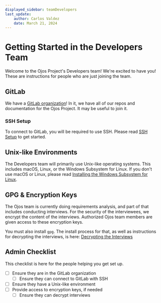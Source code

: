 ```yaml
---
displayed_sidebar: teamDevelopers
last_update:
    author: Carlos Valdez
    date: March 21, 2024
---
```

# Getting Started in the Developers Team

Welcome to the Ojos Project's Developers team! We're excited to have you! These are
instructions for people who are just joining the team.

## GitLab

We have a [GitLab organization](https://gitlab.com/ojosproject/)! In it, we have
all of our repos and documentation for the Ojos Project. It may be useful to
join it.

### SSH Setup

To connect to GitLab, you will be required to use SSH. Please read
[SSH Setup](/teams/developers/guides/ssh-setup/) to get started.

## Unix-like Environments

The Developers team will primarily use Unix-like operating systems. This includes
macOS, Linux, or the Windows Subsystem for Linux. If you don't use macOS or
Linux, please read
[Installing the Windows Subsystem for Linux](/teams/developers/guides/installing-wsl/).

## GPG & Encryption Keys

The Ojos team is currently doing requirements analysis, and part of that includes
conducting interviews. For the security of the interviewees, we encrypt the
content of the interviews. Authorized Ojos team members are given access to these
encryption keys.

You must also install `gpg`. The install process for that, as well as
instructions for decrypting the interviews, is here:
[Decrypting the Interviews](/teams/developers/guides/decrypt-interviews/)

## Admin Checklist

This checklist is here for the people helping you get set up.

- [ ] Ensure they are in the GitLab organization
  - [ ] Ensure they can connect to GitLab with SSH
- [ ] Ensure they have a Unix-like environment
- [ ] Provide access to encryption keys, if needed
  - [ ] Ensure they can decrypt interviews
